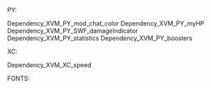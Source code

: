 PY:

Dependency_XVM_PY_mod_chat_color
Dependency_XVM_PY_myHP
Dependency_XVM_PY_SWF_damageIndicator
Dependency_XVM_PY_statistics
Dependency_XVM_PY_boosters
 

XC:

 Dependency_XVM_XC_speed
                 
                    

FONTS: